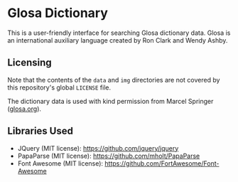 # Glosa Dictionary

This is a user-friendly interface for searching Glosa dictionary data. Glosa is an international auxiliary language created by Ron Clark and Wendy Ashby.

## Licensing

Note that the contents of the `data` and `img` directories are not covered by this repository's global `LICENSE` file.

The dictionary data is used with kind permission from Marcel Springer ([glosa.org](http://www.glosa.org)).

## Libraries Used

- JQuery (MIT license): https://github.com/jquery/jquery
- PapaParse (MIT license): https://github.com/mholt/PapaParse
- Font Awesome (MIT license): https://github.com/FortAwesome/Font-Awesome
